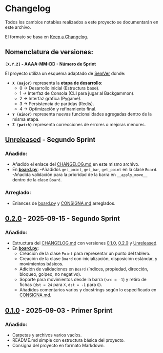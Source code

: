 # Changelog

Todos los cambios notables realizados a este proyecto se documentarán en este archivo.

El formato se basa en [Keep a Changelog](https://keepachangelog.com/en/1.1.0/).

## Nomenclatura de versiones:

**`[X.Y.Z]` - AAAA-MM-DD - Número de Sprint**

El proyecto utiliza un esquema adaptado de [SemVer](https://semver.org/) donde:
- **`X (major)`** representa la **etapa de desarrollo**:
    - 0 → Desarrollo inicial (Estructura base).
    - 1 → Interfaz de Consola (CLI para jugar al Backgammon).
    - 2 → Interfaz gráfica (Pygame).
    - 3 → Persistencia de partidas (Redis).
    - 4 → Optimización y refinamiento final.
- **`Y (minor)`** representa nuevas funcionalidades agregadas dentro de la misma etapa.
- **`Z (patch)`** representa correcciones de errores o mejoras menores.

## [Unreleased] - Segundo Sprint

### Añadido:
- Añadido el enlace del [CHANGELOG.md] en este mismo archivo.
- En **[board.py]**:
    -Añadidos `get_point`, `get_bar`, `get_point` en la clase `Board`.
    -Añadida validación para la prioridad de la barra en `__apply_move__` dentro de la clase `Board`.

### Arreglado:
- Enlances de [board.py] y [CONSIGNA.md] arreglados.

## [0.2.0] - 2025-09-15 - Segundo Sprint

### Añadido:
- Estructura del [CHANGELOG.md] con versiones [0.1.0], [0.2.0] y [Unreleased].
- En **[board.py]**:
    - Creación de la clase `Point` para representar un punto del tablero.
    - Creación de la clase `Board` con inicialización, disposición estándar, y movimientos básicos.
    - Adición de validaciones en `Board` (índices, propiedad, dirección, bloqueo, golpeo, no negativo).
    - Soporte para movimientos desde la barra (`src = -1`) y retiro de fichas (`dst = 24` para `X`, `dst = -1` para `O`).
    - Añadidos comentarios varios y docstrings según lo especificado en [CONSIGNA.md].

## [0.1.0] - 2025-09-03 - Primer Sprint

### Añadido:
- Carpetas y archivos varios vacíos.
- README.md simple con estructura básica del proyecto.
- Consigna del proyecto en formato Markdown.

[board.py]: https://github.com/um-computacion/computacion-2025-backgammon-EnzoAguirre04/blob/main/core/board.py
[CONSIGNA.md]: https://github.com/um-computacion/computacion-2025-backgammon-EnzoAguirre04/blob/main/docs/CONSIGNA.md
[CHANGELOG.md]: https://github.com/um-computacion/computacion-2025-backgammon-EnzoAguirre04/blob/main/docs/CHANGELOG.md

[Unreleased]: https://github.com/um-computacion/computacion-2025-backgammon-EnzoAguirre04/compare/v0.2.0...HEAD
[0.2.0]: https://github.com/um-computacion/computacion-2025-backgammon-EnzoAguirre04/compare/v0.1.0...v0.2.0
[0.1.0]: https://github.com/um-computacion/computacion-2025-backgammon-EnzoAguirre04/releases/tag/v0.1.0